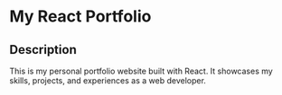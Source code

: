 # My React Portfolio

## Description

This is my personal portfolio website built with React. It showcases my skills, projects, and experiences as a web developer.


